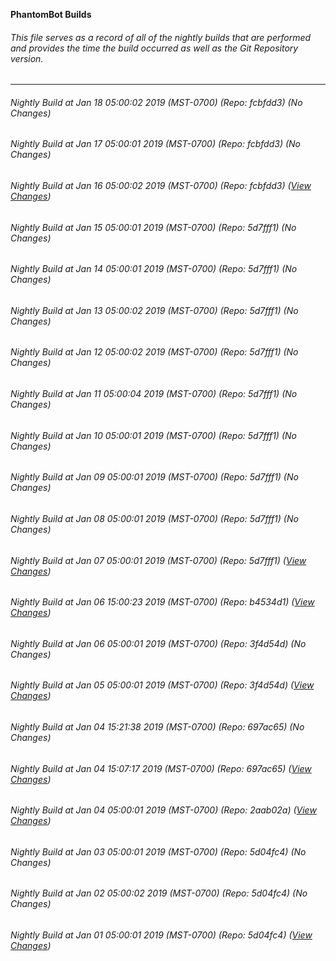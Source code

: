 **PhantomBot Builds**

###### This file serves as a record of all of the nightly builds that are performed and provides the time the build occurred as well as the Git Repository version.
-------------------------------------------------------------------------------------------------------------
###### Nightly Build at Jan 18 05:00:02 2019 (MST-0700) (Repo: fcbfdd3) (No Changes)
###### Nightly Build at Jan 17 05:00:01 2019 (MST-0700) (Repo: fcbfdd3) (No Changes)
###### Nightly Build at Jan 16 05:00:02 2019 (MST-0700) (Repo: fcbfdd3) ([View Changes](https://github.com/PhantomBot/PhantomBot/compare/5d7fff1...fcbfdd3))
###### Nightly Build at Jan 15 05:00:01 2019 (MST-0700) (Repo: 5d7fff1) (No Changes)
###### Nightly Build at Jan 14 05:00:01 2019 (MST-0700) (Repo: 5d7fff1) (No Changes)
###### Nightly Build at Jan 13 05:00:02 2019 (MST-0700) (Repo: 5d7fff1) (No Changes)
###### Nightly Build at Jan 12 05:00:02 2019 (MST-0700) (Repo: 5d7fff1) (No Changes)
###### Nightly Build at Jan 11 05:00:04 2019 (MST-0700) (Repo: 5d7fff1) (No Changes)
###### Nightly Build at Jan 10 05:00:01 2019 (MST-0700) (Repo: 5d7fff1) (No Changes)
###### Nightly Build at Jan 09 05:00:01 2019 (MST-0700) (Repo: 5d7fff1) (No Changes)
###### Nightly Build at Jan 08 05:00:01 2019 (MST-0700) (Repo: 5d7fff1) (No Changes)
###### Nightly Build at Jan 07 05:00:01 2019 (MST-0700) (Repo: 5d7fff1) ([View Changes](https://github.com/PhantomBot/PhantomBot/compare/b4534d1...5d7fff1))
###### Nightly Build at Jan 06 15:00:23 2019 (MST-0700) (Repo: b4534d1) ([View Changes](https://github.com/PhantomBot/PhantomBot/compare/3f4d54d...b4534d1))
###### Nightly Build at Jan 06 05:00:01 2019 (MST-0700) (Repo: 3f4d54d) (No Changes)
###### Nightly Build at Jan 05 05:00:01 2019 (MST-0700) (Repo: 3f4d54d) ([View Changes](https://github.com/PhantomBot/PhantomBot/compare/697ac65...3f4d54d))
###### Nightly Build at Jan 04 15:21:38 2019 (MST-0700) (Repo: 697ac65) (No Changes)
###### Nightly Build at Jan 04 15:07:17 2019 (MST-0700) (Repo: 697ac65) ([View Changes](https://github.com/PhantomBot/PhantomBot/compare/2aab02a...697ac65))
###### Nightly Build at Jan 04 05:00:01 2019 (MST-0700) (Repo: 2aab02a) ([View Changes](https://github.com/PhantomBot/PhantomBot/compare/5d04fc4...2aab02a))
###### Nightly Build at Jan 03 05:00:01 2019 (MST-0700) (Repo: 5d04fc4) (No Changes)
###### Nightly Build at Jan 02 05:00:02 2019 (MST-0700) (Repo: 5d04fc4) (No Changes)
###### Nightly Build at Jan 01 05:00:01 2019 (MST-0700) (Repo: 5d04fc4) ([View Changes](https://github.com/PhantomBot/PhantomBot/compare/d30e2a1...5d04fc4))
